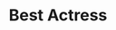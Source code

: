 ---
title: "Best Actress"
edition: 2004
winner: Hilary Swank
kind: "actor"
film: million-dollar-baby.md
image: https://m.media-amazon.com/images/M/MV5BNDAyMTQwMjkwOF5BMl5BanBnXkFtZTcwMjU3NTUyMw@@._V1_FMjpg_UX1280_.jpg
type: award
weight: 5
---